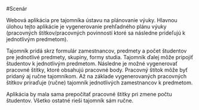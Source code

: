 #Scenár

Webová aplikácia pre tajomníka ústavu na plánovanie výuky.
Hlavnou úlohou tejto aplikácie je vygenerovanie prehľadného plánu výuky (pracovných štítkov/pracovných povinností ktoré sa následne prideľujú k jednotlivým predmetom).

Tajomník pridá skrz formulár zamestnancov, predmety a počet študentov pre jednotlivé predmety, skupiny, formy studia.
Tajomník ďalej môže pripojiť študentov k jednotlivým predmetom.
Následne je možné vygenerovať pracovné štítky, ktoré obsahujú pracovné body. Pracovný štítok môže byť pridaný aj ručne tajomníkom.
Až na základe vygenerovaných pracovných štítkov priraďuje (ručne) tajomník jednotlivých zamestnancov k predmetom.

Aplikácia by mala sama prepočítať pracovné štítky pri zmene počtu študentov. Všetko ostatné rieši tajomník sám ručne.